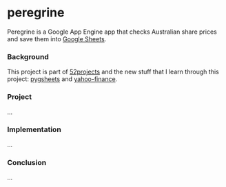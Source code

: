 # peregrine

Peregrine is a Google App Engine app that checks Australian share prices and save them into [Google Sheets](https://www.google.com.au/sheets/about/).

### Background

This project is part of [52projects](https://donny.github.io/52projects/) and the new stuff that I learn through this project: [pygsheets](https://github.com/nithinmurali/pygsheets) and [yahoo-finance](https://github.com/lukaszbanasiak/yahoo-finance).

### Project

...

### Implementation

...

### Conclusion

...
